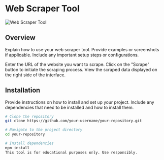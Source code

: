 # Web Scraper Tool

![Web Scraper Tool](https://example.com/your-project-image.png)

## Overview

Explain how to use your web scraper tool. Provide examples or screenshots if applicable. Include any important setup steps or configurations.

Enter the URL of the website you want to scrape.
Click on the "Scrape" button to initiate the scraping process.
View the scraped data displayed on the right side of the interface.

## Installation

Provide instructions on how to install and set up your project. Include any dependencies that need to be installed and how to install them.

```bash
# Clone the repository
git clone https://github.com/your-username/your-repository.git

# Navigate to the project directory
cd your-repository

# Install dependencies
npm install
This tool is for educational purposes only. Use responsibly.

